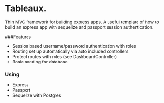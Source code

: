 # Tableaux.
Thin MVC framework for building express apps. A useful template of how to build an
express app with sequelize and passport session authentication.

###Features

* Session based username/password authentication with roles
* Routing set up automatically via auto included controllers
* Protect routes with roles (see DashboardController)
* Basic seeding for database

### Using

* Express
* Passport
* Sequelize with Postgres
